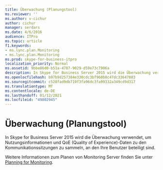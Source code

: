 ```yaml
---
title: Überwachung (Planungstool)
ms.reviewer: ''
ms.author: v-cichur
author: cichur
manager: serdars
ms.date: 4/6/2016
audience: ITPro
ms.topic: article
f1.keywords:
- ms.lync.plan.Monitoring
- ms.lync.plan.Monitoring
ms.prod: skype-for-business-itpro
localization_priority: Normal
ms.assetid: 9bbe86d0-b51a-4787-9029-d59e73c7906a
description: In Skype for Business Server 2015 wird die Überwachung verwendet, um Nutzungsinformationen und QoE (Quality of Experience)-Daten zu den Kommunikationssitzungen zu sammeln, an den Ihre Benutzer beteiligt sind.
ms.openlocfilehash: b97b9d257384e330cdc3bf960b8c47dc33647883
ms.sourcegitcommit: c528fad9db719f3fa96dc3fa99332a349cd9d317
ms.translationtype: MT
ms.contentlocale: de-DE
ms.lasthandoff: 01/12/2021
ms.locfileid: "49802945"
---
```

# <a name="monitoring-planning-tool"></a>Überwachung (Planungstool)

In Skype for Business Server 2015 wird die Überwachung verwendet, um Nutzungsinformationen und QoE (Quality of Experience)-Daten zu den Kommunikationssitzungen zu sammeln, an den Ihre Benutzer beteiligt sind.

Weitere Informationen zum Planen von Monitoring Server finden Sie unter [Planning for Monitoring](https://technet.microsoft.com/library/26cead5a-183c-42f1-a4b0-0e8d61c6159d.aspx).


